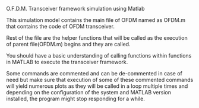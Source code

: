O.F.D.M. Transceiver framework simulation using Matlab

This simulation model contains the main file of OFDM named as OFDM.m that contains the code of OFDM transceiver.

Rest of the file are the helper functions that will be called as the execution of parent file(OFDM.m) begins and they are called.

You should have a basic understanding of calling functions within functions in MATLAB to execute the transceiver framework.

Some commands are commented and can be de-commented in case of need but make sure that execution of some of these commented commands will yield numerous plots as they will be called in a loop multiple times and depending on the configuration of the system and MATLAB version installed, the program might stop responding for a while.
